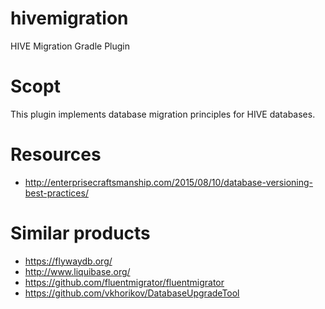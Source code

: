 # hivemigration

HIVE Migration Gradle Plugin

# Scopt

This plugin implements database migration principles for HIVE databases.

# Resources

* http://enterprisecraftsmanship.com/2015/08/10/database-versioning-best-practices/

# Similar products

* https://flywaydb.org/
* http://www.liquibase.org/
* https://github.com/fluentmigrator/fluentmigrator
* https://github.com/vkhorikov/DatabaseUpgradeTool
